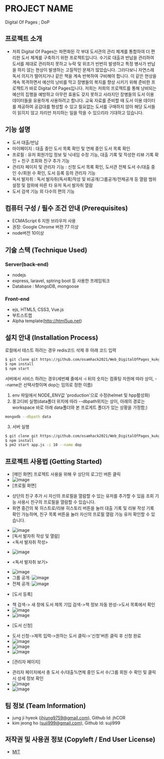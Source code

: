 # PROJECT NAME
Digital Of Pages ; DoP

## 프로젝트 소개
- 저희 Digital Of Pages는 파편화된 각 부대 도서관의 관리 체계를 통합하여 더 편리한 도서 체계를 구축하기 위한 프로젝트입니다. 수기로 대출과 반납을 관리하여 도서를 제대로 관리하지 못하고 누락 및 위조가 빈번히 발생하고 특정 병사가 반납을 하지 않는 현상이 발생하는 고질적인 문제가 많았습니다. 그러다보니 자연스레 독서 의지가 떨어지거나 같은 책을 계속 반복하여 구비해야 합니다. 이 같은 현상을 계속 목격하면서 예산의 낭비를 막고 장병들의 복지를 향상 시키기 위해 준비한 프로젝트가 바로 Digital Of Pages입니다. 저희는 저희의 프로젝트를 통해 낭비되는 예산의 집행을 예방하고 아무런 효용도 갖지 못하고 사라지던 장병들의 도서 이용 데이터들을 유용하게 사용하려고 합니다. 교육 자료를 준비할 때 도서 이용 데이터를 제공하여 공감대를 형성할 수 있고 필요없는 도서를 구매하지 않아 해당 도서들이 읽히지 않고 자리만 차지하는 일을 막을 수 있으리라 기대하고 있습니다.


## 기능 설명
 - 도서 대출/반납
 - 마이페이지 : 대출 중인 도서 목록 확인 및 연체 중인 도서 목록 확인
 - 프로필 : 유저 회원가입 정보 및 닉네임 수정 기능, 대출 기록 및 작성한 리뷰 기록 확인 + 친구 조회와 친구 추가 기능
 - 관리자 페이지 및 관리자 기능 : 신청 도서 목록 확인, 도서관 전체 도서 수/대출 중인 수/회원 수 확인, 도서 등록 등의 관리자 기능
 - 독서 발자취 : 독서 발자취(독서록)작성 및 비공개/그룹공개/전체공개 등 열람 범위 설정 및 점위에 따른 타 유저 독서 발자취 열람
 - 도서 검색 기능 외 다수의 편의 기능 

## 컴퓨터 구성 / 필수 조건 안내 (Prerequisites)
* ECMAScript 6 지원 브라우저 사용
* 권장: Google Chrome 버젼 77 이상
* node버전 10이상
## 기술 스택 (Technique Used) 
### Server(back-end)
 - nodejs
 - express, laravel, sptring boot 등 사용한 프레임워크 
 - Database : MongoDB, mongoose
 
### Front-end
 - 	ejs, HTML5, CSS3, Vue.js
 -  부트스트랩
 - Alpha template(http://html5up.net)

## 설치 안내 (Installation Process)
로컬에서 테스트 하려는 경우 redis코드 삭제 후 아래 코드 입력
```bash
$ git clone git https://github.com/osamhack2021/Web_DigitalOfPages_kukgicjobs.git
$ npm install
$ npm start
```
서버에서 서비스 하려는 경우(세번째 줄에서 -i 뒤의 숫자는 컴퓨팅 자원에 따라 상이, --name은 선택사항이며 dop는 임의로 정한 이름)
1. env 파일에서 NODE_ENV값 'production'으로 수정(helmet 및 hpp활성화)
2. 몽고디비 실행(data폴더 위치에 따라 --dbpath위치는 상이, 아래의 경로는 workspace 바로 아래 data폴더와 본 프로게트 폴더가 있는 상황을 가정함;)
```bash
mongodb --dbpath data
```
3. 서버 실행
```bash
$ git clone git https://github.com/osamhack2021/Web_DigitalOfPages_kukgicjobs.git
$ npm install
$ pm2 start app.js -i 10 --name dop
```

## 프로젝트 사용법 (Getting Started)
 * [메인 화면] 프로젝트 사용을 위해 우 상단의 로그인 버튼 클릭
 * ![image](https://user-images.githubusercontent.com/63538097/136648258-a9f86395-2098-45c1-a6f4-04e4f2439884.png)
 * [프로필 화면] 
  - 상단의 친구 추가 시 자신의 프로필을 열람할 수 있는 유저를 추가할 수 있음 조회 기능 사용시 친구의 프로필을 열람할 수 있습니다.
  - 화면 중간의 북 히스트로/리뷰 히스토리 버튼을 눌러 대출 기록 및 리뷰 작성 기록 확인 가능하며, 친구 목록 버튼을 눌러 자신의 프로필 열람 가능 유저 확인할 수 있습니다.
 * ![image](https://user-images.githubusercontent.com/63538097/136648304-2253039a-4c88-40d6-a2da-0c2c9949ffce.png)
 * [독서 발자취 작성 및 열람]
 * <독서 발자취 작성>
  - ![image](https://user-images.githubusercontent.com/63538097/136648443-0fc623f2-ba58-47a6-bc70-04e8af8b8241.png)
 * <독서 발자취 보기>
  - ![image](https://user-images.githubusercontent.com/63538097/136648468-451c30de-d70b-40f8-9763-37d57bb94d4d.png)
  - 그룹 공개: ![image](https://user-images.githubusercontent.com/63538097/136648530-edcb0a46-1e27-4310-904d-0099e8f0dc7d.png)
  - 전체 공개: ![image](https://user-images.githubusercontent.com/63538097/136648541-c61d0707-509f-4ee0-918a-d5795f1822b0.png)
 * [도서 등록] 
  - 책 검색-> 새 창에 도서 제목 기입 검색->책 정보 자동 완성->도서 목록에서 확인
  - ![image](https://user-images.githubusercontent.com/63538097/136648577-18ecb8ae-12b3-4911-8a32-e296e6448ed3.png)
  - ![image](https://user-images.githubusercontent.com/63538097/136648610-e2729f5f-eab3-4173-a5ac-a811777fdaf7.png)
* [도서 신청] 
 - 도서 신청->제목 입력->원하는 도서 클릭->'신청'버튼 클릭 후 신청 완료
 - ![image](https://user-images.githubusercontent.com/63538097/136648660-d017c3b0-6dd6-49c4-b6fc-19ab9e1eed0b.png)
 - ![image](https://user-images.githubusercontent.com/63538097/136648687-0a76075d-286e-4096-901b-f9b3071978fa.png)
 - ![image](https://user-images.githubusercontent.com/63538097/136648705-48e2b88d-d2a4-4930-8b4e-efca76f367fc.png)
* [관리자 페이지] 
 - 관리자 페이지에서 총 도서 수/대출%연체 중인 도서 수/그룹 회원 수 확인 및 클릭시 상세 정보 확인
 - ![image](https://user-images.githubusercontent.com/63538097/136648751-0220cc7b-7dd8-4118-b1c6-e362ab48d3ed.png)
 - ![image](https://user-images.githubusercontent.com/63538097/136648831-7458c3b6-ac49-40f4-ac37-e06f0ec07938.png)


## 팀 정보 (Team Information)
- jung ji hyeok (jhjung9759@gmail.com), Github Id: jhCOR
- kim jeong ho (suji999@gmail.com), Github Id: suji999

## 저작권 및 사용권 정보 (Copyleft / End User License)
 * [MIT](https://github.com/osamhack2021/Web_DigitalOfPages_kukgicjobs/blob/main/LICENSE.md)


